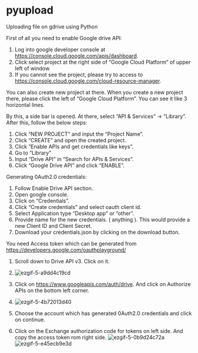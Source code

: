 # pyupload
Uploading file on gdrive using Python

First of all you need to enable Google drive API:

1. Log into google developer console at https://console.cloud.google.com/apis/dashboard.
2. Click select project at the right side of “Google Cloud Platform” of upper left of window.
3. If you cannot see the project, please try to access to https://console.cloud.google.com/cloud-resource-manager.

You can also create new project at there. When you create a new project there, please click the left of “Google Cloud Platform”. You can see it like 3 horizontal lines.

By this, a side bar is opened. At there, select “API & Services” -> “Library”. After this, follow the below steps:

1. Click “NEW PROJECT” and input the “Project Name”.
2. Click “CREATE” and open the created project.
3. Click “Enable APIs and get credentials like keys”.
4. Go to “Library”
5. Input “Drive API” in “Search for APIs & Services”.
6. Click “Google Drive API” and click “ENABLE”.

Generating 0Auth2.0 credentials:

1. Follow Enable Drive API section.
2. Open google console.
3. Click on “Credentials”.
4. Click “Create credentials” and select oauth client id.
5. Select Application type “Desktop app” or “other”. 
6. Provide name for the new credentials. ( anything ). This would provide a new Client ID and Client Secret.
7. Download your credentials.json by clicking on the download button.

You need Access token which can be generated from https://developers.google.com/oauthplayground/

1. Scroll down to Drive API v3. Click on it.
2. ![ezgif-5-a9dd4c19cd](https://user-images.githubusercontent.com/33455151/169865541-92e4647a-2242-4cb6-9a0e-27e12da38d82.jpg)

2. Click on https://www.googleapis.com/auth/drive. And click on Authorize APIs on the bottom left corner.
3. ![ezgif-5-4b72013d40](https://user-images.githubusercontent.com/33455151/169865261-6a781af9-7969-47ef-b645-167eea7a8bc0.jpg)

3. Choose the account which has generated 0Auth2.0 credentials and click on continue.

4. Click on the Exchange authorization code for tokens on left side. And copy the access token rom right side.
![ezgif-5-0b9d24c72a](https://user-images.githubusercontent.com/33455151/169865415-d20aaecc-bcf8-4ba0-9b16-7d2d8d7d63d5.jpg)
![ezgif-5-e45ecb9e3d](https://user-images.githubusercontent.com/33455151/169865067-4fd732ce-a318-44ab-909f-2db8eb89d93c.jpg)
